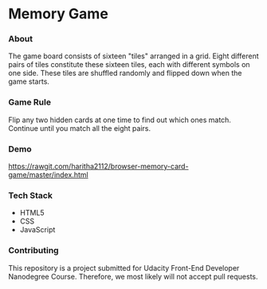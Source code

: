# Memory Game

### About
The game board consists of sixteen "tiles" arranged in a grid. Eight different pairs of tiles constitute these sixteen tiles, each with different symbols on one side. These tiles are shuffled randomly and flipped down when the game starts. 

### Game Rule
Flip any two hidden cards at one time to find out which ones match. Continue until you match all the eight pairs.

### Demo
 https://rawgit.com/haritha2112/browser-memory-card-game/master/index.html

### Tech Stack

  - HTML5
  - CSS
  - JavaScript

### Contributing

This repository is a project submitted for Udacity Front-End Developer Nanodegree Course. Therefore, we most likely will not accept pull requests.


